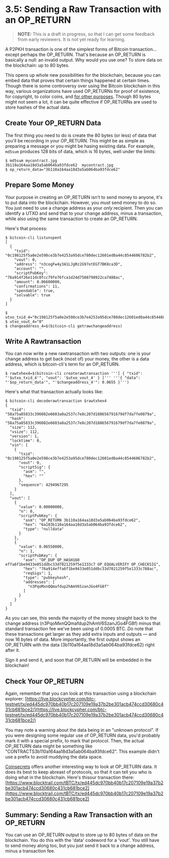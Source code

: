 # 3.5: Sending a Raw Transaction with an OP_RETURN

> **NOTE:** This is a draft in progress, so that I can get some feedback from early reviewers. It is not yet ready for learning.

A P2PKH transaction is one of the simplest forms of Bitcoin transaction... except perhaps the OP_RETURN. That's because an OP_RETURN is basically a null: an invalid output. Why would you use one? To store data on the blockchain: up to 80 bytes. 

This opens up whole new possibilities for the blockchain, because you can embed data that proves that certain things happened at certain times. Though there is some controversy over using the Bitcoin blockchain in this way, various organizations have used OP_RETURNs for proof of existence, for copyright, to color coins, and [for other purposes](https://en.bitcoin.it/wiki/OP_RETURN). Though 80 bytes might not seem a lot, it can be quite effective if OP_RETURNs are used to store hashes of the actual data.

## Create Your OP_RETURN Data

The first thing you need to do is create the 80 bytes (or less) of data that you'll be recording in your OP_RETURN. This might be as simple as preparing a message or you might be hasing existing data. For example, `md5sum` produces 128 bits of data, which is 16 bytes, well under the limits:
```
$ md5sum mycontract.jpg 
3b110a164aa18d3a5ab064ba93fdce62  mycontract.jpg
$ op_return_data="3b110a164aa18d3a5ab064ba93fdce62"
```

## Prepare Some Money

Your purpose in creating an OP_RETURN isn't to send money to anyone, it's to put data into the blockchain. However, you _must_ send money to do so. You just need to use a change address as your _only_ recipient. Then you can identify a UTXO and send that to your change address, minus a transaction, while also using the same transaction to create an OP_RETURN.

Here's that process:
```
$ bitcoin-cli listunspent
[
  {
    "txid": "0c198125f5a0e2e598ce3b7e4253a95dce780dec12601ed0a44c8544606782b2",
    "vout": 0,
    "address": "n3cogFw4y3A1LJgRz2G97otEGT7BK8ca3D",
    "account": "",
    "scriptPubKey": "76a914f26e11dc0fcc79fe76fca1d24d7588798922ca7488ac",
    "amount": 0.06600000,
    "confirmations": 11,
    "spendable": true,
    "solvable": true
  }
]

$ utxo_txid_4="0c198125f5a0e2e598ce3b7e4253a95dce780dec12601ed0a44c8544606782b2"
$ utxo_vout_4="0"
$ changeaddress_4=$(bitcoin-cli getrawchangeaddress)
```

## Write A Rawtransaction

You can now write a new rawtransaction with two outputs: one is your change address to get back (most of) your money, the other is a data address, which is bitcoin-cli's term for an OP_RETURN.
```
$ rawtxhex4=$(bitcoin-cli createrawtransaction '''[ { "txid": "'$utxo_txid_4'", "vout": '$utxo_vout_4' } ]''' '''{ "data": "'$op_return_data'", "'$changeaddress_4'": 0.0655 }''')
```

Here's what that transaction actually looks like:
```
$ bitcoin-cli decoderawtransaction $rawtxhex4
{
  "txid": "58a75a85833c396082e6603a0a2537c7e8c207d188656791679df7da7fe0879a",
  "hash": "58a75a85833c396082e6603a0a2537c7e8c207d188656791679df7da7fe0879a",
  "size": 112,
  "vsize": 112,
  "version": 1,
  "locktime": 0,
  "vin": [
    {
      "txid": "0c198125f5a0e2e598ce3b7e4253a95dce780dec12601ed0a44c8544606782b2",
      "vout": 0,
      "scriptSig": {
        "asm": "",
        "hex": ""
      },
      "sequence": 4294967295
    }
  ],
  "vout": [
    {
      "value": 0.00000000,
      "n": 0,
      "scriptPubKey": {
        "asm": "OP_RETURN 3b110a164aa18d3a5ab064ba93fdce62",
        "hex": "6a103b110a164aa18d3a5ab064ba93fdce62",
        "type": "nulldata"
      }
    }, 
    {
      "value": 0.06550000,
      "n": 1,
      "scriptPubKey": {
        "asm": "OP_DUP OP_HASH160 effa6f1be9433e051ddbc33d7021259f5e1333c7 OP_EQUALVERIFY OP_CHECKSIG",
        "hex": "76a914effa6f1be9433e051ddbc33d7021259f5e1333c788ac",
        "reqSigs": 1,
        "type": "pubkeyhash",
        "addresses": [
          "n3PqoMxnQQmafdup2hAmV6SzanJGo4FG8f"
        ]
      }
    }
  ]
}
```
As you can see, this sends the majority of the money straight back to the change address (n3PqoMxnQQmafdup2hAmV6SzanJGo4FG8f) minus that standard transaction fee we've been using of 0.0005 BTC. _Do_ note that these transactions get larger as they add extra inputs and outputs — and now 16 bytes of data. More importantly, the first output shows an OP_RETURN with the data (3b110a164aa18d3a5ab064ba93fdce62) right after it.

Sign it and send it, and soon that OP_RETURN will be embedded in the blockchain!

## Check Your OP_RETURN

Again, remember that you can look at this transaction using a blockchain explorer: [https://live.blockcypher.com/btc-testnet/tx/ed445dc970bb40b17c207109e19a37b2be301acb474ccd30680c431cb681bce2/](https://live.blockcypher.com/btc-testnet/tx/ed445dc970bb40b17c207109e19a37b2be301acb474ccd30680c431cb681bce2/)

You may note a warning about the data being in an "unknown protocol". If you were designing some regular use of OP_RETURN data, you'd probably mark it with a special prefix, to mark that protocol. Then, the actual OP_RETURN data might be something like "CONTRACTS3b110a164aa18d3a5ab064ba93fdce62". This example didn't use a prefix to avoid muddying the data space.

[Coinsecrets](http://coinsecrets.org/) offers another interesting way to look at OP_RETURN data. It does its best to keep abreast of protocols, so that it can tell you who is doing what in the blockchain. Here's thisour transaction there: [https://www.blocktrail.com/tBTC/tx/ed445dc970bb40b17c207109e19a37b2be301acb474ccd30680c431cb681bce2](https://www.blocktrail.com/tBTC/tx/ed445dc970bb40b17c207109e19a37b2be301acb474ccd30680c431cb681bce2)

## Summary: Sending a Raw Transaction with an OP_RETURN

You can use an OP_RETURN output to store up to 80 bytes of data on the blockchain. You do this with the 'data' codeword for a 'vout'. You still have to send money along too, but you just send it back to a change address, minus a transaction fee.



